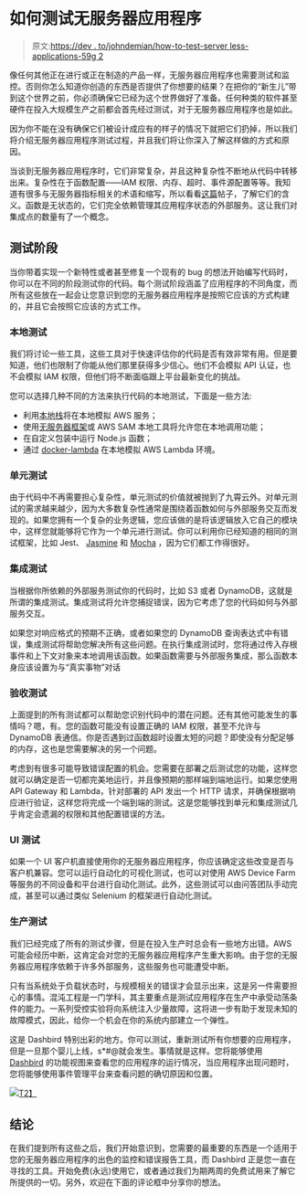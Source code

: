 # 如何测试无服务器应用程序

> 原文:[https://dev . to/johndemian/how-to-test-server less-applications-59g 2](https://dev.to/johndemian/how-to-test-serverless-applications-59g2)

像任何其他正在进行或正在制造的产品一样，无服务器应用程序也需要测试和监控。否则你怎么知道你创造的东西是否提供了你想要的结果？在把你的“新生儿”带到这个世界之前，你必须确保它已经为这个世界做好了准备。任何种类的软件甚至硬件在投入大规模生产之前都会首先经过测试，对于无服务器应用程序也是如此。

因为你不能在没有确保它们被设计成应有的样子的情况下就把它们扔掉，所以我们将介绍无服务器应用程序测试过程，并且我们将让你深入了解这样做的方式和原因。

当谈到无服务器应用程序时，它们非常复杂，并且这种复杂性不断地从代码中转移出来。复杂性在于函数配置——IAM 权限、内存、超时、事件源配置等等。我知道有很多与无服务器指标相关的术语和缩写，所以看看[这篇](https://dashbird.io/blog/metric-based-alerting-for-aws-lambda/)帖子，了解它们的含义。函数是无状态的，它们完全依赖管理其应用程序状态的外部服务。这让我们对集成点的数量有了一个概念。

## [](#testing-stages)测试阶段

当你带着实现一个新特性或者甚至修复一个现有的 bug 的想法开始编写代码时，你可以在不同的阶段测试你的代码。每个测试阶段涵盖了应用程序的不同角度，而所有这些放在一起会让您意识到您的无服务器应用程序是按照它应该的方式构建的，并且它会按照它应该的方式工作。

### [](#local-tests)本地测试

我们将讨论一些工具，这些工具对于快速评估你的代码是否有效非常有用。但是要知道，他们也限制了你能从他们那里获得多少信心。他们不会模拟 API 认证，也不会模拟 IAM 权限，但他们将不断面临跟上平台最新变化的挑战。

您可以选择几种不同的方法来执行代码的本地测试，下面是一些方法:

*   利用[本地栈](https://aws.amazon.com/about-aws/whats-new/2017/08/introducing-aws-sam-local-a-cli-tool-to-test-aws-lambda-functions-locally/)将在本地模拟 AWS 服务；
*   使用[无服务器框架](https://serverless.com/blog/event-driven-serverless-app-local-dev-exp/)或 AWS SAM 本地工具将允许您在本地调用功能；
*   在自定义包装中运行 Node.js 函数；
*   通过 [docker-lambda](https://www.npmjs.com/package/docker-lambda) 在本地模拟 AWS Lambda 环境。

### [](#unit-tests)单元测试

由于代码中不再需要担心复杂性，单元测试的价值就被抛到了九霄云外。对单元测试的需求越来越少，因为大多数复杂性通常是围绕着函数如何与外部服务交互而发现的。如果您拥有一个复杂的业务逻辑，您应该做的是将该逻辑放入它自己的模块中，这样您就能够将它作为一个单元进行测试。你可以利用你已经知道的相同的测试框架，比如 Jest、 [Jasmine](https://jasmine.github.io/) 和 [Mocha](https://mochajs.org/) ，因为它们都工作得很好。

### [](#integration-tests)集成测试

当根据你所依赖的外部服务测试你的代码时，比如 S3 或者 DynamoDB，这就是所谓的集成测试。集成测试将允许您捕捉错误，因为它考虑了您的代码如何与外部服务交互。

如果您对响应格式的预期不正确，或者如果您的 DynamoDB 查询表达式中有错误，集成测试将帮助您解决所有这些问题。在执行集成测试时，您将通过传入存根事件和上下文对象来本地调用该函数。如果函数需要与外部服务集成，那么函数本身应该设置为与“真实事物”对话

### [](#acceptance-tests)验收测试

上面提到的所有测试都可以帮助您识别代码中的潜在问题。还有其他可能发生的事情吗？嗯，有。您的函数可能没有设置正确的 IAM 权限，甚至不允许与 DynamoDB 表通信。你是否遇到过函数超时设置太短的问题？即使没有分配足够的内存，这也是您需要解决的另一个问题。

考虑到有很多可能导致错误配置的机会。您需要在部署之后测试您的功能，这样您就可以确定是否一切都完美地运行，并且像预期的那样端到端地运行。如果您使用 API Gateway 和 Lambda，针对部署的 API 发出一个 HTTP 请求，并确保根据响应进行验证，这样您将完成一个端到端的测试。这是您能够找到单元和集成测试几乎肯定会遗漏的权限和其他配置错误的方法。

### [](#ui-testing)UI 测试

如果一个 UI 客户机直接使用你的无服务器应用程序，你应该确定这些改变是否与客户机兼容。您可以运行自动化的可视化测试，也可以对使用 AWS Device Farm 等服务的不同设备和平台进行自动化测试。此外，这些测试可以由问答团队手动完成，甚至可以通过类似 Selenium 的框架进行自动化测试。

### [](#production-testing)生产测试

我们已经完成了所有的测试步骤，但是在投入生产时总会有一些地方出错。AWS 可能会经历中断，这肯定会对您的无服务器应用程序产生重大影响。由于您的无服务器应用程序依赖于许多外部服务，这些服务也可能遭受中断。

只有当系统处于负载状态时，与规模相关的错误才会显示出来，这是另一件需要担心的事情。混沌工程是一门学科，其主要重点是测试应用程序在生产中承受动荡条件的能力。一系列受控实验将向系统注入少量故障，这将进一步有助于发现未知的故障模式，因此，给你一个机会在你的系统内部建立一个弹性。

这是 Dashbird 特别出彩的地方。你可以测试，重新测试所有你想要的应用程序，但是一旦那个婴儿上线，s*#@就会发生。事情就是这样。您将能够使用 [Dashbird](https://dashbird.io) 的功能视图来查看您的应用程序的运行情况，当应用程序出现问题时，您将能够使用事件管理平台来查看问题的确切原因和位置。

[![](../Images/a1f71a1081cf7ed9f6b83a95dc74dcd6.png)T2】](https://res.cloudinary.com/practicaldev/image/fetch/s--YvRrdCgT--/c_limit%2Cf_auto%2Cfl_progressive%2Cq_auto%2Cw_880/https://dashbird.io/images/docs/errorview-2019.02.13.png)

## [](#conclusion)结论

在我们提到所有这些之后，我们开始意识到，您需要的最重要的东西是一个适用于您的无服务器应用程序的出色的监控和错误报告工具，而 Dashbird 正是您一直在寻找的工具。开始免费(永远)使用它，或者通过我们为期两周的免费试用来了解它所提供的一切。另外，欢迎在下面的评论框中分享你的想法。